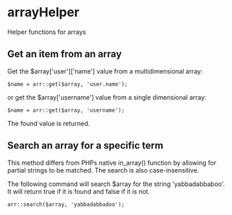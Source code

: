 arrayHelper
===========

Helper functions for arrays

Get an item from an array
-----
Get the $array['user']['name'] value from a multidimensional array:

    $name = arr::get($array, 'user.name');

or get the $array['username'] value from a single dimensional array:

    $name = arr::get($array, 'username');

The found value is returned.

Search an array for a specific term
-----
This method differs from PHPs native in_array() function by allowing for partial strings to be matched.
The search is also case-insensitive.

The following command will search $array for the string 'yabbadabbaboo'.  It will return true if it is found and false  if it is not.

    arr::search($array, 'yabbadabbadoo');

